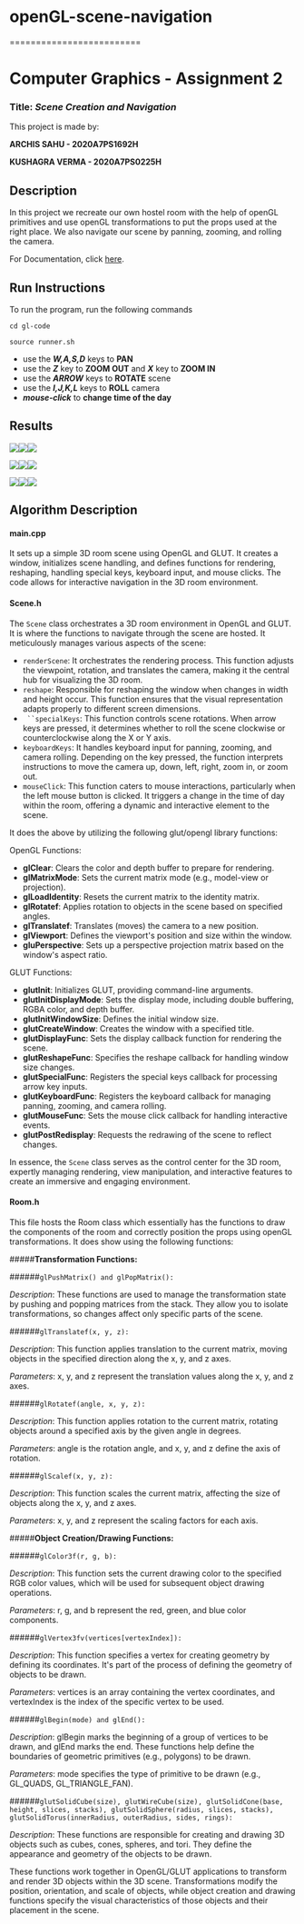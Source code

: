# openGL-scene-navigation
=========================
# <a name="_l9b06nhet9up"></a>**Computer Graphics -  Assignment 2**
### <a name="_qsoicqe2jwjb"></a>**Title: *Scene Creation and Navigation***

This project is made by:

**ARCHIS SAHU - 2020A7PS1692H**

**KUSHAGRA VERMA - 2020A7PS0225H**

## <a name="_q3jufra2szeb"></a>**Description**
In this project we recreate our own hostel room with the help of openGL primitives and use openGL transformations to put the props used at the right place. We also navigate our scene by panning, zooming, and rolling the camera.

For Documentation, click [here](documentation/html/index.html).

## <a name="_od05g4v9rozf"></a>**Run Instructions**
To run the program, run the following commands

```cd gl-code```

```source runner.sh```

- use the ***W,A,S,D*** keys to **PAN**
- use the ***Z*** key to **ZOOM OUT** and ***X*** key to **ZOOM IN**
- use the ***ARROW*** keys to **ROTATE** scene
- use the ***I,J,K,L*** keys to **ROLL** camera
- ***mouse-click*** to **change time of the day**

## <a name="_n3ib8eslri6l"></a>**Results**
![](images/Aspose.Words.9a415c3e-e4e4-4095-92ab-fa34a33252fb.001.png)![](images/Aspose.Words.9a415c3e-e4e4-4095-92ab-fa34a33252fb.002.png)![](images/Aspose.Words.9a415c3e-e4e4-4095-92ab-fa34a33252fb.003.png)

![](images/Aspose.Words.9a415c3e-e4e4-4095-92ab-fa34a33252fb.004.png)![](images/Aspose.Words.9a415c3e-e4e4-4095-92ab-fa34a33252fb.005.png)![](images/Aspose.Words.9a415c3e-e4e4-4095-92ab-fa34a33252fb.006.png)

![](images/Aspose.Words.9a415c3e-e4e4-4095-92ab-fa34a33252fb.007.png)![](images/Aspose.Words.9a415c3e-e4e4-4095-92ab-fa34a33252fb.008.png)![](images/Aspose.Words.9a415c3e-e4e4-4095-92ab-fa34a33252fb.009.png)
## <a name="_6jk9i6oj7qgy"></a>**Algorithm Description**
#### <a name="_dis0hgwyz1fw"></a>**main.cpp**

It sets up a simple 3D room scene using OpenGL and GLUT. It creates a window, initializes scene handling, and defines functions for rendering, reshaping, handling special keys, keyboard input, and mouse clicks. The code allows for interactive navigation in the 3D room environment.

#### <a name="_jgt9ijt4kwt6"></a>**Scene.h**

The `Scene` class orchestrates a 3D room environment in OpenGL and GLUT.  It is where the functions to navigate through the scene are hosted. It meticulously manages various aspects of the scene:

- `renderScene`: It orchestrates the rendering process. This function adjusts the viewpoint, rotation, and translates the camera, making it the central hub for visualizing the 3D room.
- `reshape`: Responsible for reshaping the window when changes in width and height occur. This function ensures that the visual representation adapts properly to different screen dimensions.
- ` ``specialKeys`: This function controls scene rotations. When arrow keys are pressed, it determines whether to roll the scene clockwise or counterclockwise along the X or Y axis.
- `keyboardKeys`: It handles keyboard input for panning, zooming, and camera rolling. Depending on the key pressed, the function interprets instructions to move the camera up, down, left, right, zoom in, or zoom out.
- `mouseClick`: This function caters to mouse interactions, particularly when the left mouse button is clicked. It triggers a change in the time of day within the room, offering a dynamic and interactive element to the scene.

It does the above by utilizing the following glut/opengl library functions:

OpenGL Functions:

- **glClear**: Clears the color and depth buffer to prepare for rendering.
- **glMatrixMode**: Sets the current matrix mode (e.g., model-view or projection).
- **glLoadIdentity**: Resets the current matrix to the identity matrix.
- **glRotatef**: Applies rotation to objects in the scene based on specified angles.
- **glTranslatef**: Translates (moves) the camera to a new position.
- **glViewport**: Defines the viewport's position and size within the window.
- **gluPerspective**: Sets up a perspective projection matrix based on the window's aspect ratio.

GLUT Functions:

- **glutInit**: Initializes GLUT, providing command-line arguments.
- **glutInitDisplayMode**: Sets the display mode, including double buffering, RGBA color, and depth buffer.
- **glutInitWindowSize**: Defines the initial window size.
- **glutCreateWindow**: Creates the window with a specified title.
- **glutDisplayFunc**: Sets the display callback function for rendering the scene.
- **glutReshapeFunc**: Specifies the reshape callback for handling window size changes.
- **glutSpecialFunc**: Registers the special keys callback for processing arrow key inputs.
- **glutKeyboardFunc**: Registers the keyboard callback for managing panning, zooming, and camera rolling.
- **glutMouseFunc**: Sets the mouse click callback for handling interactive events.
- **glutPostRedisplay**: Requests the redrawing of the scene to reflect changes.

In essence, the `Scene` class serves as the control center for the 3D room, expertly managing rendering, view manipulation, and interactive features to create an immersive and engaging environment.

#### <a name="_ve2q8zs50pz4"></a>**Room.h**

This file hosts the Room class which essentially has the functions to draw the components of the room and correctly position the props using openGL transformations. It does show using the following functions:



#####**Transformation Functions:**

######```glPushMatrix() and glPopMatrix():```

*Description*: These functions are used to manage the transformation state by pushing and popping matrices from the stack. They allow you to isolate transformations, so changes affect only specific parts of the scene.

######```glTranslatef(x, y, z):```

*Description*: This function applies translation to the current matrix, moving objects in the specified direction along the x, y, and z axes.

*Parameters*: x, y, and z represent the translation values along the x, y, and z axes.

######```glRotatef(angle, x, y, z):```

*Description*: This function applies rotation to the current matrix, rotating objects around a specified axis by the given angle in degrees.

*Parameters*: angle is the rotation angle, and x, y, and z define the axis of rotation.

######```glScalef(x, y, z):```

*Description*: This function scales the current matrix, affecting the size of objects along the x, y, and z axes.

*Parameters*: x, y, and z represent the scaling factors for each axis.

#####**Object Creation/Drawing Functions:**

######```glColor3f(r, g, b):```

*Description*: This function sets the current drawing color to the specified RGB color values, which will be used for subsequent object drawing operations.

*Parameters*: r, g, and b represent the red, green, and blue color components.

######```glVertex3fv(vertices[vertexIndex]):```

*Description*: This function specifies a vertex for creating geometry by defining its coordinates. It's part of the process of defining the geometry of objects to be drawn.

*Parameters*: vertices is an array containing the vertex coordinates, and vertexIndex is the index of the specific vertex to be used.

######```glBegin(mode) and glEnd():```

*Description*: glBegin marks the beginning of a group of vertices to be drawn, and glEnd marks the end. These functions help define the boundaries of geometric primitives (e.g., polygons) to be drawn.

*Parameters*: mode specifies the type of primitive to be drawn (e.g., GL\_QUADS, GL\_TRIANGLE\_FAN).

######```glutSolidCube(size), glutWireCube(size), glutSolidCone(base, height, slices, stacks), glutSolidSphere(radius, slices, stacks), glutSolidTorus(innerRadius, outerRadius, sides, rings):```

*Description*: These functions are responsible for creating and drawing 3D objects such as cubes, cones, spheres, and tori. They define the appearance and geometry of the objects to be drawn.

These functions work together in OpenGL/GLUT applications to transform and render 3D objects within the 3D scene. Transformations modify the position, orientation, and scale of objects, while object creation and drawing functions specify the visual characteristics of those objects and their placement in the scene.




